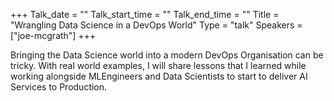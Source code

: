 +++
Talk_date = ""
Talk_start_time = ""
Talk_end_time = ""
Title = "Wrangling Data Science in a DevOps World"
Type = "talk"
Speakers = ["joe-mcgrath"]
+++

Bringing the Data Science world into a modern DevOps Organisation can be tricky. With real world examples, I will share lessons that I learned while working alongside MLEngineers and Data Scientists to start to deliver AI Services to Production.
